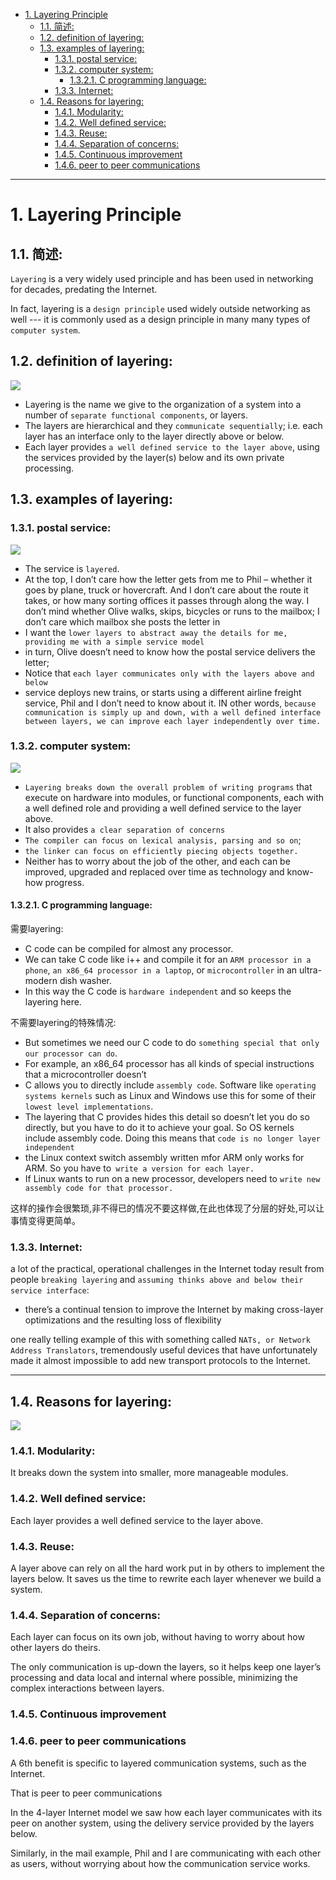 - [1. Layering Principle](#1-layering-principle)
    - [1.1. 简述:](#11-%E7%AE%80%E8%BF%B0)
    - [1.2. definition of layering:](#12-definition-of-layering)
    - [1.3. examples of layering:](#13-examples-of-layering)
        - [1.3.1. postal service:](#131-postal-service)
        - [1.3.2. computer system:](#132-computer-system)
            - [1.3.2.1. C programming language:](#1321-c-programming-language)
        - [1.3.3. Internet:](#133-internet)
    - [1.4. Reasons for layering:](#14-reasons-for-layering)
        - [1.4.1. Modularity:](#141-modularity)
        - [1.4.2. Well defined service:](#142-well-defined-service)
        - [1.4.3. Reuse:](#143-reuse)
        - [1.4.4. Separation of concerns:](#144-separation-of-concerns)
        - [1.4.5. Continuous improvement](#145-continuous-improvement)
        - [1.4.6. peer to peer communications](#146-peer-to-peer-communications)

---

# 1. Layering Principle

## 1.1. 简述:
  
`Layering` is a very widely used principle and has been used in networking for decades, predating the Internet.

In fact, layering is a `design principle` used widely outside networking as well --- it is commonly used as a design principle in many many types of `computer system`.

## 1.2. definition of layering:

![](https://ws1.sinaimg.cn/large/006tNbRwgy1fxurlur4x6j31oa0s6amr.jpg)

- Layering is the name we give to the organization of a system into a number of `separate functional components`, or layers.
- The layers are hierarchical and they `communicate sequentially`; i.e. each layer has an interface only to the layer directly above or below.
- Each layer provides `a well defined service to the layer above`, using the services provided by the layer(s) below and its own private processing.


## 1.3. examples of layering:

### 1.3.1. postal service:

![](https://ws3.sinaimg.cn/large/006tNbRwgy1fxurpb7qm7j31bf0u04m9.jpg)

- The service is `layered`. 
- At the top, I don’t care how the letter gets from me to Phil – whether it goes by plane, truck or hovercraft. And I don’t care about the route it takes, or how many sorting offices it passes through along the way. I don’t mind whether Olive walks, skips, bicycles or runs to the mailbox; I don’t care which mailbox she posts the letter in
- I want the `lower layers to abstract away the details for me, providing me with a simple service model`
- in turn, Olive doesn’t need to know how the postal service delivers the letter;
- Notice that `each layer communicates only with the layers above and below`
- service deploys new trains, or starts using a different airline freight service, Phil and I don’t need to know about it. IN other words, `because communication is simply up and down, with a well defined interface between layers, we can improve each layer independently over time.`

### 1.3.2. computer system:

![](https://ws1.sinaimg.cn/large/006tNbRwgy1fxurv2uu7ij31ed0u0qht.jpg)

- `Layering breaks down the overall problem of writing programs` that execute on hardware into modules, or functional components, each with a well defined role and providing a well defined service to the layer above. 
- It also provides `a clear separation of concerns`
- `The compiler can focus on lexical analysis, parsing and so on`; 
- `the linker can focus on efficiently piecing objects together.` 
- Neither has to worry about the job of the other, and each can be improved, upgraded and replaced over time as technology and know-how progress.

#### 1.3.2.1. C programming language:

需要layering:

- C code can be compiled for almost any processor. 
- We can take C code like i++ and compile it for an `ARM processor in a phone`, `an x86_64 processor in a laptop`, or `microcontroller` in an ultra-modern dish washer. 
- In this way the C code is `hardware independent` and so keeps the layering here.

不需要layering的特殊情况:

- But sometimes we need our C code to do `something special that only our processor can do`.
- For example, an x86_64 processor has all kinds of special instructions that a microcontroller doesn’t
- C allows you to directly include `assembly code`. Software like `operating systems kernels` such as Linux and Windows use this for some of their `lowest level implementations`.
- The layering that C provides hides this detail so doesn’t let you do so directly, but you have to do it to achieve your goal. So OS kernels include assembly code. Doing this means that `code is no longer layer independent`
- the Linux context switch assembly written mfor ARM only works for ARM. So you have to` write a version for each layer.`
- If Linux wants to run on a new processor, developers need to `write new assembly code for that processor.`

这样的操作会很繁琐,非不得已的情况不要这样做,在此也体现了分层的好处,可以让事情变得更简单。

### 1.3.3. Internet:

a lot of the practical, operational challenges in the Internet today result from people `breaking layering` and `assuming thinks above and below their service interface`: 

- there’s a continual tension to improve the Internet by making cross-layer optimizations and the resulting loss of flexibility

one really telling example of this with something called `NATs, or Network Address Translators`, tremendously useful devices that have unfortunately made it almost impossible to add new transport protocols to the Internet.

---

## 1.4. Reasons for layering:

![](https://ws1.sinaimg.cn/large/006tNbRwgy1fxusek552ij31et0u0qdn.jpg)


### 1.4.1. Modularity: 

It breaks down the system into smaller, more manageable modules.

### 1.4.2. Well defined service: 

Each layer provides a well defined service to the layer above.

### 1.4.3. Reuse: 

A layer above can rely on all the hard work put in by others to implement the layers below. It saves us the time to rewrite each layer whenever we build a system.

### 1.4.4. Separation of concerns: 

Each layer can focus on its own job, without having to worry about how other layers do theirs. 

The only communication is up-down the layers, so it helps keep one layer’s processing and data local and internal where possible, minimizing the complex interactions between layers.

### 1.4.5. Continuous improvement

### 1.4.6. peer to peer communications

A 6th benefit is specific to layered communication systems, such as the Internet. 

That is peer to peer communications

In the 4-layer Internet model we saw how each layer communicates with its peer on another system, using the delivery service provided by the layers below. 

Similarly, in the mail example, Phil and I are communicating with each other as users, without worrying about how the communication service works.
